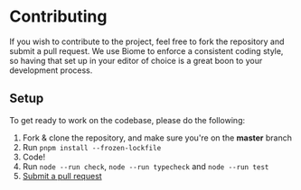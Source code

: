 # Contributing

If you wish to contribute to the project, feel free to fork the repository and submit a
pull request. We use Biome to enforce a consistent coding style, so having that set up in your editor of choice
is a great boon to your development process.

## Setup

To get ready to work on the codebase, please do the following:

1. Fork & clone the repository, and make sure you're on the **master** branch
2. Run `pnpm install --frozen-lockfile`
3. Code!
4. Run `node --run check`, `node --run typecheck` and `node --run test`
5. [Submit a pull request](https://github.com/itslukej/typed-env/compare)
